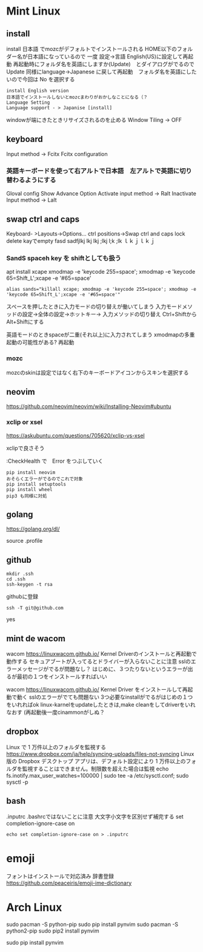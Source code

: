 # Mint Linux
## install
install 日本語 でmozcがデフォルトでインストールされる
HOME以下のフォルダー名が日本語になっているので
一度 設定->言語 English(US)に設定して再起動
再起動時にフォルダ名を英語にしますか(Update)　とダイアログがでるので Update
同様にlanguage->Japanese に戻して再起動　フォルダ名を英語にしたいので今回は No を選択する

	install English version
	日本語でインストールしないとmozcまわりがおかしなことになる（？
	Language Setting
	Language support - > Japanise [install]
	

windowが端にきたときリサイズされるのを止める
Window Tiling -> OFF

## keyboard
Input method -> Fcitx
Fcitx configuration

### 英語キーボードを使って右アルトで日本語　左アルトで英語に切り替わるようにする
Gloval config
Show Advance Option
Activate input method -> Ralt
Inactivate Input method -> Lalt


##  swap  ctrl  and  caps  
Keyboard- >Layouts->Options...
ctrl positions->Swap ctrl and caps lock
delete kayでempty
fasd sadfjlkj lkj lkj ;lkj l;k ;lk ｌｋｊｌｋｊ

### SandS  spaceh key を shiftとしても扱う
apt install xcape
xmodmap -e 'keycode 255=space'; xmodmap -e 'keycode 65=Shift_L';xcape -e '#65=space'
```
alias sands="killall xcape; xmodmap -e 'keycode 255=space'; xmodmap -e 'keycode 65=Shift_L';xcape -e '#65=space'"
```
スペースを押したときに入力モードの切り替えが働いてしまう
入力モードメソッドの設定->全体の設定->ホットキー-> 入力メソッドの切り替え
Ctrl+ShiftからAlt+Shiftにする

英語モードのときspaceが二重(それ以上)に入力されてしまう
xmodmapの多重起動の可能性がある?
再起動

### mozc
mozcのskinは設定ではなく右下のキーボードアイコンからスキンを選択する

## neovim
https://github.com/neovim/neovim/wiki/Installing-Neovim#ubuntu

### xclip or xsel
https://askubuntu.com/questions/705620/xclip-vs-xsel

xclipで良さそう 

:CheckHealth で　Error をつぶしていく

```
pip install neovim
おそらくエラーがでるのでこれで対象
pip install setuptools
pip install wheel
pip3 も同様に対処
```


## golang
https://golang.org/dl/

source .profile

## github
```
mkdir .ssh
cd .ssh
ssh-keygen -t rsa
```
githubに登録
```
ssh -T git@github.com
```
yes 


## mint de wacom 
wacom https://linuxwacom.github.io/
Kernel Driverのインストールと再起動で動作する
セキュアブートが入ってるとドライバーが入らないことに注意
sslのエラーメッセージがでるが問題なし？
はじめに、３つたりないというエラーが出るが最初の１つをインストールすればいい

wacom https://linuxwacom.github.io/
Kernel Driver をインストールして再起動で動く
sslのエラーがでても問題ない
3つ必要なinstallがでるがはじめの１つをいれればok
linux-karnelをupdateしたときは,make cleanをしてdriverをいれなおす
(再起動後一度cinammonがしぬ？


## dropbox
Linux で 1 万件以上のフォルダを監視する
https://www.dropbox.com/ja/help/syncing-uploads/files-not-syncing
	Linux 版の Dropbox デスクトップ アプリは、デフォルト設定により 1 万件以上のフォルダを監視することはできません。制限数を超えた場合は監視
echo fs.inotify.max_user_watches=100000 | sudo tee -a /etc/sysctl.conf; sudo sysctl -p

## bash
.inputrc .bashrcではないことに注意
大文字小文字を区別せず補完する
set completion-ignore-case on
```
echo set completion-ignore-case on > .inputrc
```

# emoji
フォントはインストールで対応済み
辞書登録
https://github.com/peaceiris/emoji-ime-dictionary



# Arch Linux
sudo pacman -S python-pip
sudo pip install pynvim
sudo pacman -S python2-pip
sudo pip2 install pynvim


sudo pip install pynvim
